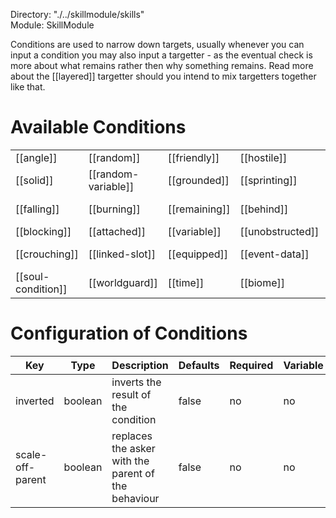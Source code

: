 Directory: "./../skillmodule/skills"  
Module: SkillModule

Conditions are used to narrow down targets, usually whenever you can input a condition you may also input a targetter - as the eventual check is more about what remains rather then why something remains. Read more about the [[layered]] targetter should you intend to mix targetters together like that.

# Available Conditions

| | | | | |
|-|-|-|-|-|
| [[angle]] | [[random]] | [[friendly]] | [[hostile]] | [[material]] |
| [[solid]] | [[random-variable]] | [[grounded]] | [[sprinting]] | [[submerged]] |
| [[falling]] | [[burning]] | [[remaining]] | [[behind]] | [[flag-condition]] |
| [[blocking]] | [[attached]] | [[variable]] | [[unobstructed]] | [[potion]] |
| [[crouching]] | [[linked-slot]] | [[equipped]] | [[event-data]] | [[entity-type]] |
| [[soul-condition]] | [[worldguard]] | [[time]] | [[biome]] | [[rpgcore-type]] |

# Configuration of Conditions

| Key | Type | Description | Defaults | Required | Variable |
|-|-|-|-|-|-|
| inverted | boolean | inverts the result of the condition | false | no | no |
| scale-off-parent | boolean | replaces the asker with the parent of the behaviour | false | no | no |